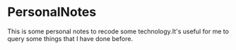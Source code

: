 # PersonalNotes
This is some personal notes to recode some technology.It's useful for me to query some things that I have done before.

